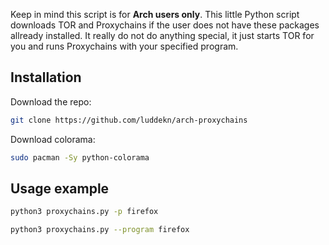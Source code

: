 Keep in mind this script is for **Arch users only**. This little Python script downloads TOR and Proxychains if the user does not have these packages allready installed. It really do not do anything special, it just starts TOR for you and runs Proxychains with your specified program.

## Installation
Download the repo:
```bash
git clone https://github.com/luddekn/arch-proxychains
```
Download colorama:
```bash
sudo pacman -Sy python-colorama
```
## Usage example
```bash
python3 proxychains.py -p firefox
```
```bash
python3 proxychains.py --program firefox
```

